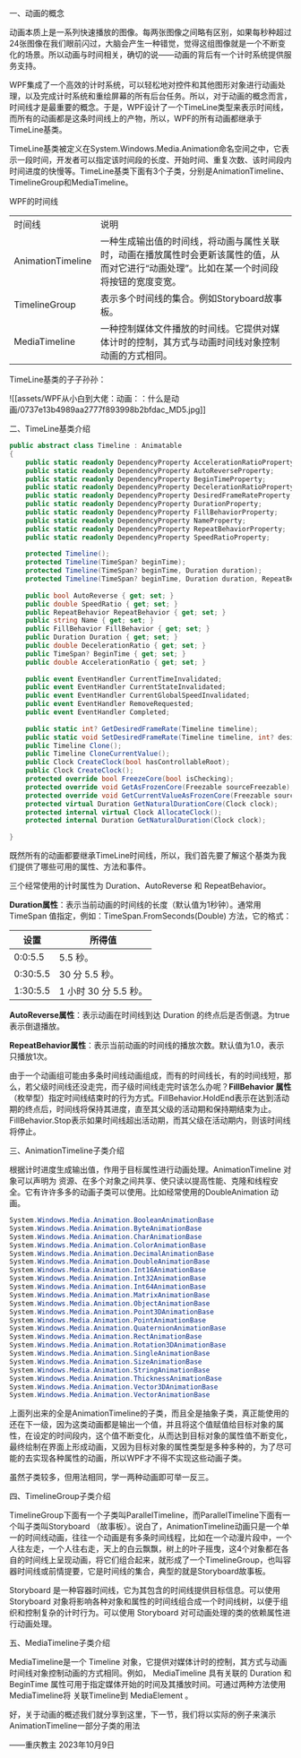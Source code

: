 一、动画的概念

动画本质上是一系列快速播放的图像。每两张图像之间略有区别，如果每秒种超过24张图像在我们眼前闪过，大脑会产生一种错觉，觉得这组图像就是一个不断变化的场景。所以动画与时间相关，确切的说——动画的背后有一个计时系统提供服务支持。

WPF集成了一个高效的计时系统，可以轻松地对控件和其他图形对象进行动画处理，以及完成计时系统和重绘屏幕的所有后台任务。所以，对于动画的概念而言，时间线才是最重要的概念。于是，WPF设计了一个TimeLine类型来表示时间线，而所有的动画都是这条时间线上的产物，所以，WPF的所有动画都继承于TimeLine基类。

TimeLine基类被定义在System.Windows.Media.Animation命名空间之中，它表示一段时间，开发者可以指定该时间段的长度、开始时间、重复次数、该时间段内时间进度的快慢等。TimeLine基类下面有3个子类，分别是AnimationTimeline、TimelineGroup和MediaTimeline。

WPF的时间线

|   |   |
|---|---|
|时间线|说明|
|AnimationTimeline|一种生成输出值的时间线，将动画与属性关联时，动画在播放属性时会更新该属性的值，从而对它进行“动画处理”。比如在某一个时间段将按钮的宽度变宽。|
|TimelineGroup|表示多个时间线的集合。例如Storyboard故事板。|
|MediaTimeline|一种控制媒体文件播放的时间线。它提供对媒体计时的控制，其方式与动画时间线对象控制动画的方式相同。|

TimeLine基类的子子孙孙：

![[assets/WPF从小白到大佬：动画：：什么是动画/0737e13b4989aa2777f893998b2bfdac_MD5.jpg]]

二、TimeLine基类介绍

```cs
public abstract class Timeline : Animatable
{
    public static readonly DependencyProperty AccelerationRatioProperty;
    public static readonly DependencyProperty AutoReverseProperty;
    public static readonly DependencyProperty BeginTimeProperty;
    public static readonly DependencyProperty DecelerationRatioProperty;
    public static readonly DependencyProperty DesiredFrameRateProperty;
    public static readonly DependencyProperty DurationProperty;
    public static readonly DependencyProperty FillBehaviorProperty;
    public static readonly DependencyProperty NameProperty;
    public static readonly DependencyProperty RepeatBehaviorProperty;
    public static readonly DependencyProperty SpeedRatioProperty;
 
    protected Timeline();
    protected Timeline(TimeSpan? beginTime);
    protected Timeline(TimeSpan? beginTime, Duration duration);
    protected Timeline(TimeSpan? beginTime, Duration duration, RepeatBehavior repeatBehavior);
 
    public bool AutoReverse { get; set; }
    public double SpeedRatio { get; set; }
    public RepeatBehavior RepeatBehavior { get; set; }
    public string Name { get; set; }
    public FillBehavior FillBehavior { get; set; }
    public Duration Duration { get; set; }
    public double DecelerationRatio { get; set; }
    public TimeSpan? BeginTime { get; set; }
    public double AccelerationRatio { get; set; }
 
    public event EventHandler CurrentTimeInvalidated;
    public event EventHandler CurrentStateInvalidated;
    public event EventHandler CurrentGlobalSpeedInvalidated;
    public event EventHandler RemoveRequested;
    public event EventHandler Completed;
 
    public static int? GetDesiredFrameRate(Timeline timeline);
    public static void SetDesiredFrameRate(Timeline timeline, int? desiredFrameRate);
    public Timeline Clone();
    public Timeline CloneCurrentValue();
    public Clock CreateClock(bool hasControllableRoot);
    public Clock CreateClock();
    protected override bool FreezeCore(bool isChecking);
    protected override void GetAsFrozenCore(Freezable sourceFreezable);
    protected override void GetCurrentValueAsFrozenCore(Freezable sourceFreezable);
    protected virtual Duration GetNaturalDurationCore(Clock clock);
    protected internal virtual Clock AllocateClock();
    protected internal Duration GetNaturalDuration(Clock clock);
 
}
```

既然所有的动画都要继承TimeLine时间线，所以，我们首先要了解这个基类为我们提供了哪些可用的属性、方法和事件。

三个经常使用的计时属性为 Duration、AutoReverse 和 RepeatBehavior。

**Duration属性**：表示当前动画的时间线的长度（默认值为1秒钟）。通常用 TimeSpan 值指定，例如：TimeSpan.FromSeconds(Double) 方法，它的格式：

|设置|所得值|
|---|---|
|0:0:5.5|5.5 秒。|
|0:30:5.5|30 分 5.5 秒。|
|1:30:5.5|1 小时 30 分 5.5 秒。|

**AutoReverse属性**：表示动画在时间线到达 Duration 的终点后是否倒退。为true表示倒退播放。

**RepeatBehavior属性**：表示当前动画的时间线的播放次数。默认值为1.0，表示只播放1次。

由于一个动画组可能由多条时间线动画组成，而有的时间线长，有的时间线短，那么，若父级时间线还没走完，而子级时间线走完时该怎么办呢？**FillBehavior 属性**（枚举型）指定时间线结束时的行为方式。FillBehavior.HoldEnd表示在达到活动期的终点后，时间线将保持其进度，直至其父级的活动期和保持期结束为止。FillBehavior.Stop表示如果时间线超出活动期，而其父级在活动期内，则该时间线将停止。

三、AnimationTimeline子类介绍

根据计时进度生成输出值，作用于目标属性进行动画处理。AnimationTimeline 对象可以声明为 资源、在多个对象之间共享、使只读以提高性能、克隆和线程安全。它有许许多多的动画子类可以使用。比如经常使用的DoubleAnimation 动画。

```cs
System.Windows.Media.Animation.BooleanAnimationBase
System.Windows.Media.Animation.ByteAnimationBase
System.Windows.Media.Animation.CharAnimationBase
System.Windows.Media.Animation.ColorAnimationBase
System.Windows.Media.Animation.DecimalAnimationBase
System.Windows.Media.Animation.DoubleAnimationBase
System.Windows.Media.Animation.Int16AnimationBase
System.Windows.Media.Animation.Int32AnimationBase
System.Windows.Media.Animation.Int64AnimationBase
System.Windows.Media.Animation.MatrixAnimationBase
System.Windows.Media.Animation.ObjectAnimationBase
System.Windows.Media.Animation.Point3DAnimationBase
System.Windows.Media.Animation.PointAnimationBase
System.Windows.Media.Animation.QuaternionAnimationBase
System.Windows.Media.Animation.RectAnimationBase
System.Windows.Media.Animation.Rotation3DAnimationBase
System.Windows.Media.Animation.SingleAnimationBase
System.Windows.Media.Animation.SizeAnimationBase
System.Windows.Media.Animation.StringAnimationBase
System.Windows.Media.Animation.ThicknessAnimationBase
System.Windows.Media.Animation.Vector3DAnimationBase
System.Windows.Media.Animation.VectorAnimationBase
```

上面列出来的全是AnimationTimeline的子类，而且全是抽象子类，真正能使用的还在下一级，因为这类动画都是输出一个值，并且将这个值赋值给目标对象的属性，在设定的时间段内，这个值不断变化，从而达到目标对象的属性值不断变化，最终绘制在界面上形成动画，又因为目标对象的属性类型是多种多种的，为了尽可能的去实现各种属性的动画，所以WPF才不得不实现这些动画子类。

虽然子类较多，但用法相同，学一两种动画即可举一反三。

四、TimelineGroup子类介绍

TimelineGroup下面有一个子类叫ParallelTimeline，而ParallelTimeline下面有一个叫子类叫Storyboard （故事板）。说白了，AnimationTimeline动画只是一个单一的时间线动画，往往一个动画是有多条时间线程，比如在一个动漫片段中，一个人往左走，一个人往右走，天上的白云飘飘，树上的叶子摇曳，这4个对象都在各自的时间线上呈现动画，将它们组合起来，就形成了一个TimelineGroup，也叫容器时间线或前情提要，它是时间线的集合，典型的就是Storyboard故事板。

Storyboard 是一种容器时间线，它为其包含的时间线提供目标信息。可以使用 Storyboard 对象将影响各种对象和属性的时间线组合成一个时间线树，以便于组织和控制复杂的计时行为。可以使用 Storyboard 对可动画处理的类的依赖属性进行动画处理。

五、MediaTimeline子类介绍

MediaTimeline是一个 Timeline 对象，它提供对媒体计时的控制，其方式与动画时间线对象控制动画的方式相同。例如， MediaTimeline 具有关联的 Duration 和 BeginTime 属性可用于指定媒体开始的时间及其播放时间。可通过两种方法使用 MediaTimeline将 关联Timeline到 MediaElement 。

好，关于动画的概述我们就分享到这里，下一节，我们将以实际的例子来演示AnimationTimeline一部分子类的用法

——重庆教主 2023年10月9日